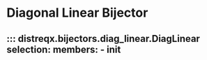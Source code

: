 # Diagonal Linear Bijector

::: distreqx.bijectors.diag_linear.DiagLinear
    selection:
        members:
            - __init__
---